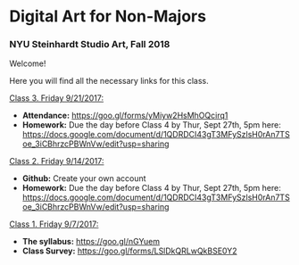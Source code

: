 # Digital Art for Non-Majors

### NYU Steinhardt Studio Art, Fall 2018



Welcome!

Here you will find all the necessary links for this class.


<u>Class 3. Friday 9/21/2017:</u>

- **Attendance:** https://goo.gl/forms/yMiyw2HsMhOQcirq1
- **Homework:** Due the day before Class 4 by Thur, Sept 27th, 5pm here: https://docs.google.com/document/d/1QDRDCI43gT3MFySzlsH0rAn7TSoe_3iCBhrzcPBWnVw/edit?usp=sharing



<u>Class 2. Friday 9/14/2017:</u>

- **Github:** Create your own account
- **Homework:** Due the day before Class 4 by Thur, Sept 27th, 5pm here: https://docs.google.com/document/d/1QDRDCI43gT3MFySzlsH0rAn7TSoe_3iCBhrzcPBWnVw/edit?usp=sharing



<u>Class 1. Friday 9/7/2017:</u>

- **The syllabus:** https://goo.gl/nGYuem
- **Class Survey:** https://goo.gl/forms/LSlDkQRLwQkBSE0Y2

